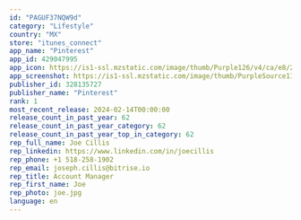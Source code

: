 ```yaml
---
id: "PAGUF37NQW9d"
category: "Lifestyle"
country: "MX"
store: "itunes_connect"
app_name: "Pinterest"
app_id: 429047995
app_icon: https://is1-ssl.mzstatic.com/image/thumb/Purple126/v4/ca/e8/22/cae822e2-8515-19fd-6874-21507f0bb07e/AppIcon-0-0-1x_U007emarketing-0-6-0-0-85-220.png/1024x1024bb.png
app_screenshot: https://is1-ssl.mzstatic.com/image/thumb/PurpleSource116/v4/42/5d/4f/425d4f1b-33aa-c4d8-968d-d6fba519aa3f/9658d9c0-75b8-4670-80af-e8c3b8bd92b7_230731_Q4_AppStore-H2_EN_iOSApp_Image-Designed_1284x2778_iPhone-6.5_Multivertical_1.png/1284x2778bb.png
publisher_id: 328135727
publisher_name: "Pinterest"
rank: 1
most_recent_release: 2024-02-14T00:00:00
release_count_in_past_year: 62
release_count_in_past_year_category: 62
release_count_in_past_year_top_in_category: 62
rep_full_name: Joe Cillis
rep_linkedin: https://www.linkedin.com/in/joecillis
rep_phone: +1 518-258-1902
rep_email: joseph.cillis@bitrise.io
rep_title: Account Manager
rep_first_name: Joe
rep_photo: joe.jpg
language: en
---
```

